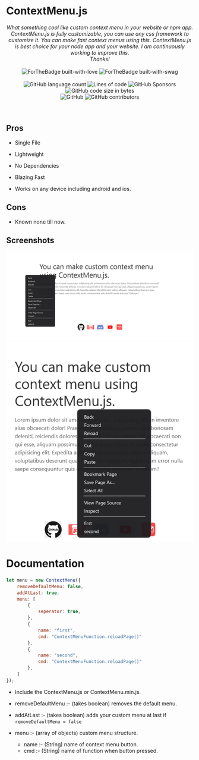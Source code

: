 # ContextMenu.js

<div align="center">
    <i> What something cool like custom context menu in your website or npm app.
    ContextMenu.js is fully customizable, you can use any css framework to customize it. You can make fast context menus using this. ContextMenu.js is best choice for your node app and your website. I am continuously working to improve this.<br>
    Thanks!<br> <br> </i>
    <img src="http://ForTheBadge.com/images/badges/built-with-love.svg" alt="ForTheBadge built-with-love">
    <img src="http://ForTheBadge.com/images/badges/built-with-swag.svg" alt="ForTheBadge built-with-swag"> <br> <br>
    <img alt="GitHub language count" src="https://img.shields.io/github/languages/count/AnonymousXC/ContextMenu.js?color=%23F&style=for-the-badge">
    <img alt="Lines of code" src="https://img.shields.io/tokei/lines/github/AnonymousXC/ContextMenu.js?color=%23f&style=for-the-badge">
    <img alt="GitHub Sponsors" src="https://img.shields.io/github/sponsors/AnonymousXC?color=%23F&style=for-the-badge">
    <img alt="GitHub code size in bytes" src="https://img.shields.io/github/languages/code-size/AnonymousXC/ContextMenu.js?color=%23F&style=for-the-badge"> <br>
    <img alt="GitHub" src="https://img.shields.io/github/license/AnonymousXC/ContextMenu.js?color=%23F&style=for-the-badge">
    <img alt="GitHub contributors" src="https://img.shields.io/github/contributors/AnonymousXC/ContextMenu.js?color=%23F&style=for-the-badge">
</div>

<br>
<br>

## Pros

- Single File

- Lightweight

- No Dependencies

- Blazing Fast

- Works on any device including android and ios.

## Cons

- Known none till now.

## Screenshots

![Pic1](./.github/pic1.png) \
![Pic2](./.github/pic2.png)

# Documentation

```Javascript
let menu = new ContextMenu({
    removeDefaultMenu: false,
    addAtLast: true,
    menu: [
        {
            seperator: true,
        },
        {
            name: "first",
            cmd: "ContextMenuFunction.reloadPage()"
        },
        {
            name: "second",
            cmd: "ContextMenuFunction.reloadPage()"
        },
    ]
});
```

- Include the ContextMenu.js or ContextMenu.min.js.

- removeDefaultMenu :- (takes boolean) removes the default menu.

- addAtLast :- (takes boolean) adds your custom menu at last if `removeDefaultMenu = false`

- menu :- (array of objects) custom menu structure.
    - name :- (String) name of context menu button.
    - cmd :- (String) name of function when button pressed.